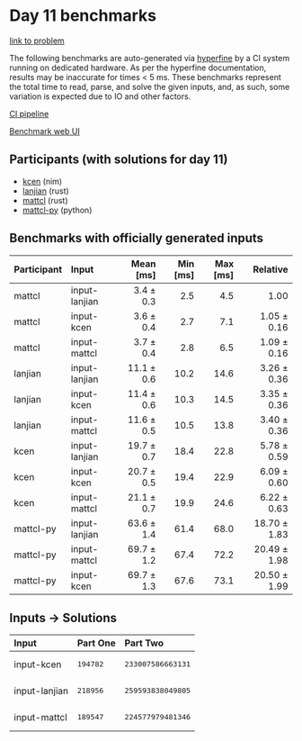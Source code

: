 # Day 11 benchmarks

[link to problem](https://adventofcode.com/2024/day/11)

The following benchmarks are auto-generated via
[hyperfine](https://github.com/sharkdp/hyperfine) by a CI system running on
dedicated hardware. As per the hyperfine documentation, results may be
inaccurate for times < 5 ms. These benchmarks represent the total time to read,
parse, and solve the given inputs, and, as such, some variation is expected due
to IO and other factors.

[CI pipeline](http://ci.papercode.net:8080/teams/main/pipelines/aoc2024)

[Benchmark web UI](https://aoc.ancalagon.black)


## Participants (with solutions for day 11)

- [kcen](https://github.com/kcen/aoc2024) (nim)
- [lanjian](https://github.com/lanjian/aoc-2024) (rust)
- [mattcl](https://github.com/mattcl/aoc2024) (rust)
- [mattcl-py](https://github.com/mattcl/aoc2024-py) (python)


## Benchmarks with officially generated inputs

| Participant | Input | Mean [ms] | Min [ms] | Max [ms] | Relative |
|:---|:---|---:|---:|---:|---:|
| mattcl | input-lanjian | 3.4 ± 0.3 | 2.5 | 4.5 | 1.00 |
| mattcl | input-kcen | 3.6 ± 0.4 | 2.7 | 7.1 | 1.05 ± 0.16 |
| mattcl | input-mattcl | 3.7 ± 0.4 | 2.8 | 6.5 | 1.09 ± 0.16 |
| lanjian | input-lanjian | 11.1 ± 0.6 | 10.2 | 14.6 | 3.26 ± 0.36 |
| lanjian | input-kcen | 11.4 ± 0.6 | 10.3 | 14.5 | 3.35 ± 0.36 |
| lanjian | input-mattcl | 11.6 ± 0.5 | 10.5 | 13.8 | 3.40 ± 0.36 |
| kcen | input-lanjian | 19.7 ± 0.7 | 18.4 | 22.8 | 5.78 ± 0.59 |
| kcen | input-kcen | 20.7 ± 0.5 | 19.4 | 22.9 | 6.09 ± 0.60 |
| kcen | input-mattcl | 21.1 ± 0.7 | 19.9 | 24.6 | 6.22 ± 0.63 |
| mattcl-py | input-lanjian | 63.6 ± 1.4 | 61.4 | 68.0 | 18.70 ± 1.83 |
| mattcl-py | input-mattcl | 69.7 ± 1.2 | 67.4 | 72.2 | 20.49 ± 1.98 |
| mattcl-py | input-kcen | 69.7 ± 1.3 | 67.6 | 73.1 | 20.50 ± 1.99 |


## Inputs -> Solutions

| Input | Part One | Part Two |
|:---|:---|:---|
|input-kcen|<pre>194782</pre>|<pre>233007586663131</pre>|
|input-lanjian|<pre>218956</pre>|<pre>259593838049805</pre>|
|input-mattcl|<pre>189547</pre>|<pre>224577979481346</pre>|